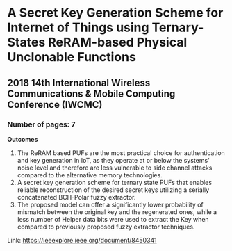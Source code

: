 # A Secret Key Generation Scheme for Internet of Things using Ternary-States ReRAM-based Physical Unclonable Functions
## 2018 14th International Wireless Communications & Mobile Computing Conference (IWCMC)
### Number of pages: 7
**Outcomes**
1. The ReRAM based PUFs are the most practical choice for authentication and key generation in IoT, as they operate at or below the systems’ noise level and therefore
are less vulnerable to side channel attacks compared to the alternative memory technologies.
2. A secret key generation scheme for ternary state PUFs that enables reliable reconstruction of the desired secret keys utilizing a serially concatenated BCH-Polar fuzzy extractor.
3. The proposed model can offer a significantly lower probability of mismatch between the original key and the regenerated ones, while a less number of Helper data bits were used to extract the Key when compared to previously proposed fuzzy extractor techniques.

Link: https://ieeexplore.ieee.org/document/8450341
